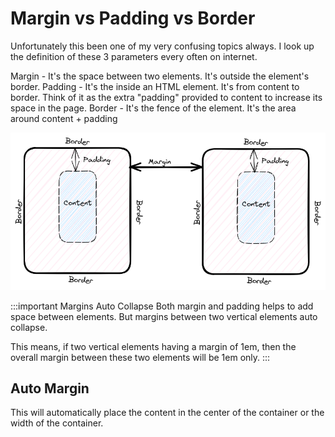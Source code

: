 # Margin vs Padding vs Border

Unfortunately this been one of my very confusing topics always.
I look up the definition of these 3 parameters every often on internet.

Margin - It's the space between two elements. It's outside the element's border.
Padding - It's the inside an HTML element. It's from content to border.
Think of it as the extra "padding" provided to content to increase its space in the page.
Border - It's the fence of the element. It's the area around content + padding

![Diagram](../../static/img/padding-border-margin.excalidraw.png)

:::important Margins Auto Collapse
Both margin and padding helps to add space between elements.
But margins between two vertical elements auto collapse.

This means, if two vertical elements having a margin of 1em,
then the overall margin between these two elements will be 1em only.
:::

## Auto Margin

This will automatically place the content in the center of the container
or the width of the container.
